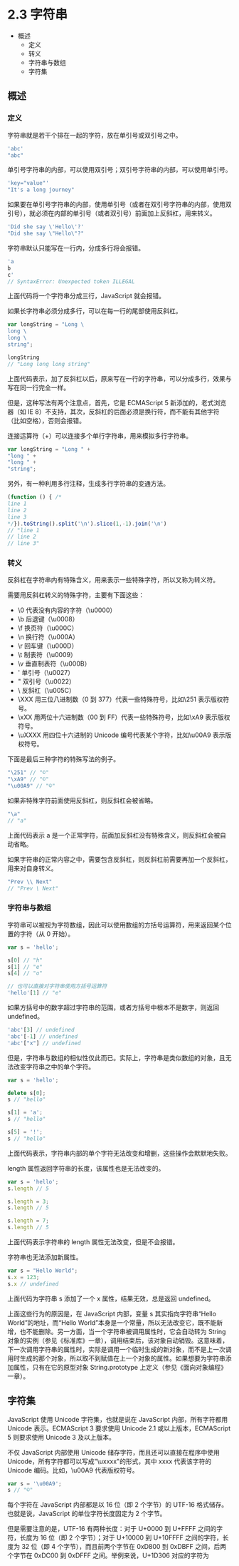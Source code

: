 # 2.3 字符串

*   概述
    *   定义
    *   转义
    *   字符串与数组
    *   字符集

## 概述

### 定义

字符串就是若干个排在一起的字符，放在单引号或双引号之中。

```js
'abc'
"abc"
```

单引号字符串的内部，可以使用双引号；双引号字符串的内部，可以使用单引号。

```js
'key="value"'
"It's a long journey"
```

如果要在单引号字符串的内部，使用单引号（或者在双引号字符串的内部，使用双引号），就必须在内部的单引号（或者双引号）前面加上反斜杠，用来转义。

```js
'Did she say \'Hello\'?'
"Did she say \"Hello\"?"
```

字符串默认只能写在一行内，分成多行将会报错。

```js
'a
b
c'
// SyntaxError: Unexpected token ILLEGAL
```

上面代码将一个字符串分成三行，JavaScript 就会报错。

如果长字符串必须分成多行，可以在每一行的尾部使用反斜杠。

```js
var longString = "Long \
long \
long \
string";

longString
// "Long long long string"
```

上面代码表示，加了反斜杠以后，原来写在一行的字符串，可以分成多行，效果与写在同一行完全一样。

但是，这种写法有两个注意点，首先，它是 ECMAScript 5 新添加的，老式浏览器（如 IE 8）不支持，其次，反斜杠的后面必须是换行符，而不能有其他字符（比如空格），否则会报错。

连接运算符（+）可以连接多个单行字符串，用来模拟多行字符串。

```js
var longString = "Long " + 
"long " +
"long " +
"string";
```

另外，有一种利用多行注释，生成多行字符串的变通方法。

```js
(function () { /*
line 1
line 2
line 3
*/}).toString().split('\n').slice(1,-1).join('\n')
// "line 1
// line 2
// line 3"
```

### 转义

反斜杠在字符串内有特殊含义，用来表示一些特殊字符，所以又称为转义符。

需要用反斜杠转义的特殊字符，主要有下面这些：

*   \0 代表没有内容的字符（\u0000）
*   \b 后退键（\u0008）
*   \f 换页符（\u000C）
*   \n 换行符（\u000A）
*   \r 回车键（\u000D）
*   \t 制表符（\u0009）
*   \v 垂直制表符（\u000B）
*   \' 单引号（\u0027）
*   \" 双引号（\u0022）
*   \ 反斜杠（\u005C）
*   \XXX 用三位八进制数（0 到 377）代表一些特殊符号，比如\251 表示版权符号。
*   \xXX 用两位十六进制数（00 到 FF）代表一些特殊符号，比如\xA9 表示版权符号。
*   \uXXXX 用四位十六进制的 Unicode 编号代表某个字符，比如\u00A9 表示版权符号。

下面是最后三种字符的特殊写法的例子。

```js
"\251" // "©"
"\xA9" // "©"
"\u00A9" // "©"
```

如果非特殊字符前面使用反斜杠，则反斜杠会被省略。

```js
"\a" 
// "a"
```

上面代码表示 a 是一个正常字符，前面加反斜杠没有特殊含义，则反斜杠会被自动省略。

如果字符串的正常内容之中，需要包含反斜杠，则反斜杠前需要再加一个反斜杠，用来对自身转义。

```js
"Prev \\ Next"
// "Prev \ Next"
```

### 字符串与数组

字符串可以被视为字符数组，因此可以使用数组的方括号运算符，用来返回某个位置的字符（从 0 开始）。

```js
var s = 'hello';

s[0] // "h"
s[1] // "e"
s[4] // "o"

// 也可以直接对字符串使用方括号运算符
'hello'[1] // "e"
```

如果方括号中的数字超过字符串的范围，或者方括号中根本不是数字，则返回 undefined。

```js
'abc'[3] // undefined
'abc'[-1] // undefined
'abc'["x"] // undefined
```

但是，字符串与数组的相似性仅此而已。实际上，字符串是类似数组的对象，且无法改变字符串之中的单个字符。

```js
var s = 'hello';

delete s[0];
s // "hello"

s[1] = 'a';
s // "hello"

s[5] = '!';
s // "hello"
```

上面代码表示，字符串内部的单个字符无法改变和增删，这些操作会默默地失败。

length 属性返回字符串的长度，该属性也是无法改变的。

```js
var s = 'hello';
s.length // 5

s.length = 3;
s.length // 5

s.length = 7;
s.length // 5
```

上面代码表示字符串的 length 属性无法改变，但是不会报错。

字符串也无法添加新属性。

```js
var s = "Hello World";
s.x = 123;
s.x // undefined
```

上面代码为字符串 s 添加了一个 x 属性，结果无效，总是返回 undefined。

上面这些行为的原因是，在 JavaScript 内部，变量 s 其实指向字符串“Hello World”的地址，而“Hello World”本身是一个常量，所以无法改变它，既不能新增，也不能删除。另一方面，当一个字符串被调用属性时，它会自动转为 String 对象的实例（参见《标准库》一章），调用结束后，该对象自动销毁。这意味着，下一次调用字符串的属性时，实际是调用一个临时生成的新对象，而不是上一次调用时生成的那个对象，所以取不到赋值在上一个对象的属性。如果想要为字符串添加属性，只有在它的原型对象 String.prototype 上定义（参见《面向对象编程》一章）。

## 字符集

JavaScript 使用 Unicode 字符集，也就是说在 JavaScript 内部，所有字符都用 Unicode 表示。ECMAScript 3 要求使用 Unicode 2.1 或以上版本，ECMAScript 5 则要求使用 Unicode 3 及以上版本。

不仅 JavaScript 内部使用 Unicode 储存字符，而且还可以直接在程序中使用 Unicode，所有字符都可以写成"\uxxxx"的形式，其中 xxxx 代表该字符的 Unicode 编码。比如，\u00A9 代表版权符号。

```js
var s = '\u00A9';
s // "©"
```

每个字符在 JavaScript 内部都是以 16 位（即 2 个字节）的 UTF-16 格式储存。也就是说，JavaScript 的单位字符长度固定为 2 个字节。

但是需要注意的是，UTF-16 有两种长度：对于 U+0000 到 U+FFFF 之间的字符，长度为 16 位（即 2 个字节）；对于 U+10000 到 U+10FFFF 之间的字符，长度为 32 位（即 4 个字节），而且前两个字节在 0xD800 到 0xDBFF 之间，后两个字节在 0xDC00 到 0xDFFF 之间。举例来说，U+1D306 对应的字符为